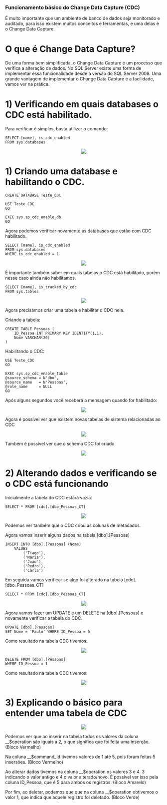 ### Funcionamento básico do Change Data Capture (CDC)

É muito importante que um ambiente de banco de dados seja monitorado e auditado, para isso existem muitos conceitos e ferramentas, e uma delas é o Change Data Capture.

# O que é Change Data Capture?

De uma forma bem simplificada, o Change Data Capture é um processo que verifica a alteração de dados. No SQL Server existe uma forma de implementar essa funcionalidade desde a versão do SQL Server 2008. Uma grande vantagem de implementar o Change Data Capture é a facilidade, vamos ver na prática.

# 1) Verificando em quais databases o CDC está habilitado.

Para verificar é simples, basta utilizar o comando:

```TSQL
SELECT [name], is_cdc_enabled 
FROM sys.databases
```

<p align="center">
<img src="https://user-images.githubusercontent.com/25832508/180337386-afe785d2-234b-49cb-bb0b-3d1f161cf540.png">
</p>

# 1) Criando uma database e habilitando o CDC.

```TSQL
CREATE DATABASE Teste_CDC
```

```TSQL
USE Teste_CDC 
GO
 
EXEC sys.sp_cdc_enable_db 
GO
```

Agora podemos verificar novamente as databases que estão com CDC habilitado.

```TSQL
SELECT [name], is_cdc_enabled 
FROM sys.databases
WHERE is_cdc_enabled = 1
```

<p align="center">
<img src="https://user-images.githubusercontent.com/25832508/180337999-141af854-9d02-4596-9dfc-55ed1a8971b9.png">
</p>

É importante também saber em quais tabelas o CDC está habilitado, porém nesse caso ainda não habilitamos.

```TSQL
SELECT [name], is_tracked_by_cdc
FROM sys.tables
```

<p align="center">
<img src="https://user-images.githubusercontent.com/25832508/180338294-cfc3fff2-e21e-4115-90ea-4c079e96eeb8.png">
</p>

Agora precisamos criar uma tabela e habilitar o CDC nela.

Criando a tabela:

```TSQL
CREATE TABLE Pessoas (
	ID_Pessoa INT PRIMARY KEY IDENTITY(1,1),
	Nome VARCHAR(20)
)
```

Habilitando o CDC:

```TSQL
USE Teste_CDC
GO 
 
EXEC sys.sp_cdc_enable_table 
@source_schema = N'dbo', 
@source_name   = N'Pessoas', 
@role_name     = NULL 
GO
```

Após alguns segundos você receberá a mensagem quando for habilitado:

<p align="center">
<img src="https://user-images.githubusercontent.com/25832508/180338747-817231c8-78c1-466c-ae3d-360292ab8865.png">
</p>

Agora é possível ver que existem novas tabelas de sistema relacionadas ao CDC

<p align="center">
<img src="https://user-images.githubusercontent.com/25832508/180339010-2d11592d-a77f-46ef-a15c-680415268873.png">
</p>

Também é possível ver que o schema CDC foi criado.

<p align="center">
<img src="https://user-images.githubusercontent.com/25832508/180339141-cc54064c-98da-4612-ad15-bebc10604fea.png">
</p>

# 2) Alterando dados e verificando se o CDC está funcionando

Inicialmente a tabela do CDC estará vazia.

```TSQL
SELECT * FROM [cdc].[dbo_Pessoas_CT]
```

<p align="center">
<img src="https://user-images.githubusercontent.com/25832508/180339516-641b1d25-adb1-48ef-aad6-758d2549a993.png">
</p>

Podemos ver também que o CDC criou as colunas de metadados.

Agora vamos inserir alguns dados na tabela [dbo].[Pessoas]

```TSQL
INSERT INTO [dbo].[Pessoas] (Nome)
	VALUES
		('Tiago'),
		('Maria'),
		('João'),
		('Pedro'),
		('Carla')
```

Em seguida vamos verificar se algo foi alterado na tabela [cdc].[dbo_Pessoas_CT]

```TSQL
SELECT * FROM [cdc].[dbo_Pessoas_CT]
```

<p align="center">
<img src="https://user-images.githubusercontent.com/25832508/180339837-ec2ff4ad-cac3-438f-b555-e12abb2086b9.png">
</p>

Agora vamos fazer um UPDATE e um DELETE na [dbo].[Pessoas] e novamente verificar a tabela do CDC.

```TSQL
UPDATE [dbo].[Pessoas]
SET Nome = 'Paulo' WHERE ID_Pessoa = 5
```

Como resultado na tabela CDC tivemos: 

<p align="center">
<img src="https://user-images.githubusercontent.com/25832508/180340237-cb8eaa0b-28cf-4a21-a990-4dc5723cc87e.png">
</p>

```TSQL
DELETE FROM [dbo].[Pessoas]
WHERE ID_Pessoa = 1
```

Como resultado na tabela CDC tivemos: 

<p align="center">
<img src="https://user-images.githubusercontent.com/25832508/180340354-da1ea6a7-204e-45db-97b1-fc98838552cb.png">
</p>

# 3) Explicando o básico para entender uma tabela de CDC

<p align="center">
<img src="https://user-images.githubusercontent.com/25832508/180341310-4c2cb9e6-701b-45a6-8bec-513b86bbc25f.png">
</p>

Podemos ver que ao inserir na tabela todos os valores da coluna __$operation são iguais a 2, o que significa que foi feita uma inserção. (Bloco Vermelho)

Na coluna __$command_id tivemos valores de 1 até 5, pois foram feitas 5 insersões. (Bloco Vermelho)

Ao alterar dados tivemos na coluna __$operation os valores 3 e 4. 3 indicando o valor antigo e 4 o valor alterado/novo. É possível ver isso pela coluna ID_Pessoa, que é 5 para ambos os registros. (Bloco Amarelo)

Por fim, ao deletar, podemos que que na coluna __$operation obtivemos o valor 1, que indica que aquele registro foi deletado. (Bloco Verde)
